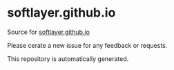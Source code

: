 # softlayer.github.io

Source for [softlayer.github.io](http://softlayer.github.io)

Please cerate a new issue for any feedback or requests.

This repository is automatically generated.
